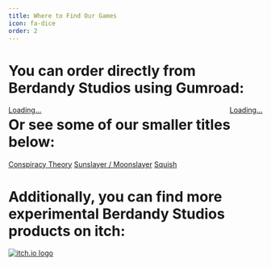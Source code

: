 ```yaml
---
title: Where to Find Our Games
icon: fa-dice
order: 2
---
```


# You can order directly from Berdandy Studios using Gumroad:

<script src="https://gumroad.com/js/gumroad-embed.js"></script>
<div style='float:left;' class="gumroad-product-embed" data-gumroad-product-id="micdrop"><a href="https://gumroad.com/l/micdrop">Loading...</a></div>
<div style='float:right;' class="gumroad-product-embed" data-gumroad-product-id="pitchfest"><a href="https://gumroad.com/l/pitchfest">Loading...</a></div>

# Or see some of our smaller titles below:

<script src="https://gumroad.com/js/gumroad.js"></script>
<a class="gumroad-button" href="https://gum.co/conspiracy-theory" target="_blank">Conspiracy Theory</a>
<a class="gumroad-button" href="https://gum.co/ayXYp" target="_blank">Sunslayer / Moonslayer</a>
<a class="gumroad-button" href="https://gum.co/XcCZf" target="_blank">Squish</a>

# Additionally, you can find more experimental Berdandy Studios products on itch:

[![itch.io logo](assets/images/itchio_logo.png)](https://berdandy.itch.io)

